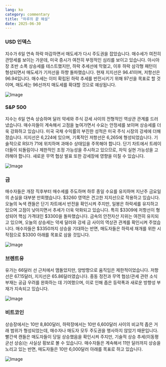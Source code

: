 ```yaml
---
lang: ko
category: commentary
title: "하루의 끝 해설"
date: 2025-06-30
---
```


### USD 인덱스

지수가 6일 연속 하락 마감하면서 매도세가 다시 주도권을 잡았습니다. 매수세가 여전히 관망세를 보이는 가운데, 미국 증시가 여전히 부정적인 심리를 보이고 있습니다. 아시아 장 초반 소폭 상승세를 테스트했지만, 하락 추세선에 막혔고, 이후 하락 삼각형 패턴이 형성되면서 매도세가 기저선을 하향 돌파했습니다. 현재 지지선은 96.41이며, 저항선은 96.94입니다. 매수세는 이미 확립된 하락 추세를 반전시키기 위해 97선을 목표로 할 것이며, 매도세는 96선까지 매도세를 확대할 것으로 예상됩니다.

![Image](https://markleighedu.github.io/img/Jun-2025/30-Jun-2025/usdindex.jpg)

### S&P 500

지수는 6일 연속 상승하며 달러 약세와 주식 강세 사이의 전형적인 역상관 관계를 드러냈습니다. 매수자들이 계속해서 고점을 높여가면서 수요는 안정세를 보이며 상승세를 더욱 강화하고 있습니다. 미국 국채 수익률의 부진한 성적은 미국 주식 시장의 강세에 더해졌습니다. 지지선은 6,224에 있으며, 기록적인 저항선은 6,265에 형성되었습니다. 기술적으로 RSI가 71에 위치하며 과매수 상태임을 주목해야 합니다. 단기 차트에서 트레이더들이 되돌림이나 제한적인 조정 가능성을 주시하고 있으므로, 차익 실현 가능성을 고려해야 합니다. 새로운 무역 협상 발표 또한 강세장에 영향을 미칠 수 있습니다.

![Image](https://markleighedu.github.io/img/Jun-2025/30-Jun-2025/sp500.jpg)

### 금

매수자들은 개장 직후부터 매수세를 주도하며 하루 종일 수요를 유지하며 지난주 금요일의 손실을 대부분 만회했습니다. $3260 영역은 견고한 지지선으로 작용하고 있습니다. 오늘의 녹색 캔들은 단기 차트에서 반전을 확인시켜 주지만, 일봉은 하락세를 유지하고 있으며 고점이 낮아지면서 추세가 더욱 악화되고 있습니다. 특히 $3309에 저항선이 형성되어 핵심 가격대인 $3300을 돌파했습니다. 금속의 안전자산 지위는 여전히 유지되고 있으며, 오늘의 상승세는 약세 달러와 강세 금 사이의 역상관 관계를 확인시켜 주었습니다. 매수자들은 $3350까지 상승을 기대하는 반면, 매도자들은 하락세 재개를 위한 시작점으로 $3300 아래를 목표로 삼을 것입니다.

![Image](https://markleighedu.github.io/img/Jun-2025/30-Jun-2025/gold.jpg)

### 브렌트유

유가는 66달러 선 근처에서 맴돌았지만, 양방향으로 움직임은 제한적이었습니다. 저항선은 67.15달러, 지지선은 65.86달러였습니다. 중동 정전과 무역 협상/관세 관련 소식 부재는 공급 우려를 완화하는 데 기여했으며, 이로 인해 좁은 등락폭과 새로운 방향성 부재가 지속되고 있습니다.

![Image](https://markleighedu.github.io/img/Jun-2025/30-Jun-2025/brentoil.jpg)

### 비트코인

상승장에서는 10만 8,800달러, 하락장에서는 10만 6,600달러 사이의 비교적 좁은 거래 범위가 형성되었는데, 매수자나 매도자 모두 주도권을 행사하지 않았기 때문입니다. 빨간색 캔들은 매도자들이 당일 상승했음을 확인시켜 주지만, 기술적 상승 추세(이동평균선 상승)는 사실상 횡보로 볼 수 있습니다. 매수자들은 계속해서 11만 달러까지 상승을 노리고 있는 반면, 매도자들은 10만 6,000달러 아래를 목표로 하고 있습니다.

![Image](https://markleighedu.github.io/img/Jun-2025/30-Jun-2025/bitcoin.jpg)

